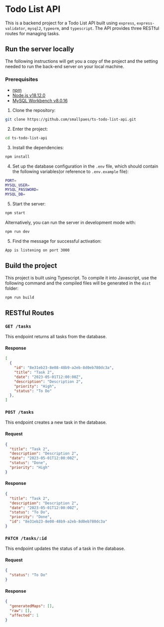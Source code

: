# Todo List API

This is a backend project for a Todo List API built using `express`, `express-validator`, `mysql2`, `typeorm`, and `typescript`. The API provides three RESTful routes for managing tasks.

## Run the server locally

The following instructions will get you a copy of the project and the setting needed to run the back-end server on your local machine.


### Prerequisites

- [npm](https://www.npmjs.com/get-npm)
- [Node.js v18.12.0](https://nodejs.org/en/download/)
- [MySQL Workbench v8.0.16](https://dev.mysql.com/downloads/workbench/)


1. Clone the repository:

```bash
git clone https://github.com/smallpaes/ts-todo-list-api.git
```

2. Enter the project:

```bash
cd ts-todo-list-api
```

3. Install the dependencies:

```bash
npm install
```

4. Set up the database configuration in the `.env` file, which should contain the following variables(or reference to `.env.example` file):

```bash
PORT=
MYSQL_USER=
MYSQL_PASSWORD=
MYSQL_DB=
```

5. Start the server:

```bash
npm start
```

Alternatively, you can run the server in development mode with:

```bash
npm run dev
```

5. Find the message for successful activation:

```bash
App is listening on port 3000
```

## Build the project

This project is built using Typescript. To compile it into Javascript, use the following command and the compiled files will be generated in the `dist` folder:

```bash
npm run build
```


## RESTful Routes

### `GET /tasks`

This endpoint returns all tasks from the database.

#### Response

```json
[
  {
    "id": "8e31eb23-8e08-48b9-a2eb-8d0eb780dc3a",
    "title": "Task 2",
    "date": "2023-05-01T12:00:00Z",
    "description": "Description 2",
    "priority": "High",
    "status": "To Do"
  },
]
```

### `POST /tasks`

This endpoint creates a new task in the database.

#### Request

```json
{
  "title": "Task 2",
  "description": "Description 2",
  "date": "2023-05-01T12:00:00Z",
  "status": "Done",
  "priority": "High"
}
```

#### Response

```json
{
  "title": "Task 2",
  "description": "Description 2",
  "date": "2023-05-01T12:00:00Z",
  "status": "To Do",
  "priority": "Done",
  "id": "8e31eb23-8e08-48b9-a2eb-8d0eb780dc3a"
}
```

### `PATCH /tasks/:id`

This endpoint updates the status of a task in the database.

#### Request

```json
{
  "status": "To Do"
}
```

#### Response

```json
{
  "generatedMaps": [],
  "raw": [],
  "affected": 1
}
```
